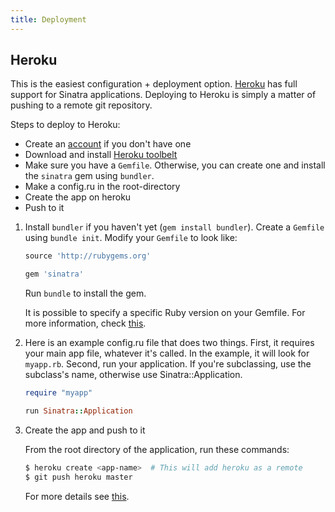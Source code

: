 ```yaml
---
title: Deployment
---
```


## Heroku

This is the easiest configuration + deployment option.  [Heroku] has full
support for Sinatra applications.   Deploying to Heroku is simply a matter of
pushing to a remote git repository.

Steps to deploy to Heroku:

* Create an [account](http://heroku.com/signup) if you don't have one
* Download and install [Heroku toolbelt](https://toolbelt.heroku.com/)
* Make sure you have a `Gemfile`. Otherwise, you can create one and install the `sinatra` gem using `bundler`.
* Make a config.ru in the root-directory
* Create the app on heroku
* Push to it

1. Install `bundler` if you haven't yet (`gem install bundler`). Create a `Gemfile` using `bundle init`. Modify your `Gemfile` to look like:

    ```ruby
    source 'http://rubygems.org'

    gem 'sinatra'
    ```

    Run `bundle` to install the gem.

    It is possible to specify a specific Ruby version on your Gemfile.
    For more information, check [this](https://devcenter.heroku.com/articles/ruby-versions).

2. Here is an example config.ru file that does two things.  First, it requires
   your main app file, whatever it's called. In the example, it will look for
   `myapp.rb`. Second, run your application. If you're subclassing, use the
   subclass's name, otherwise use Sinatra::Application.

    ```ruby
    require "myapp"

    run Sinatra::Application
    ```

3. Create the app and push to it

   From the root directory of the application, run these commands:

    ```bash
    $ heroku create <app-name>  # This will add heroku as a remote
    $ git push heroku master
    ```

   For more details see [this](http://github.com/sinatra/heroku-sinatra-app).

   [Heroku]: http://www.heroku.com
